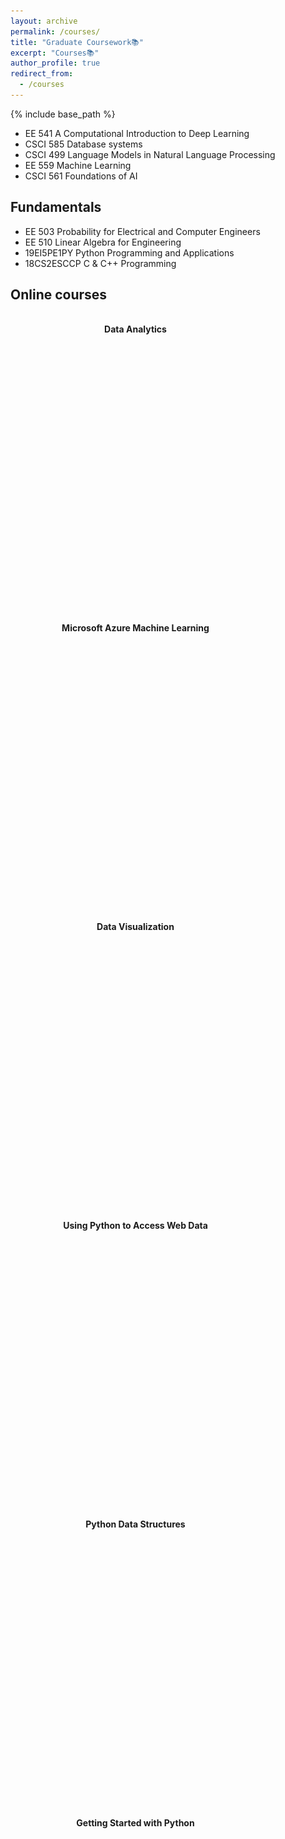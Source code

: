 ```yaml
---
layout: archive
permalink: /courses/
title: "Graduate Coursework📚"
excerpt: "Courses📚"
author_profile: true
redirect_from: 
  - /courses
---
```

{% include base_path %}
<!-- Graduate Coursework:  -->

* EE 541   A Computational Introduction to Deep Learning
* CSCI 585 Database systems
* CSCI 499 Language Models in Natural Language Processing
* EE 559   Machine Learning
* CSCI 561 Foundations of AI

## Fundamentals
* EE 503  Probability for Electrical and Computer Engineers
* EE 510  Linear Algebra for Engineering
* 19EI5PE1PY Python Programming and Applications
* 18CS2ESCCP C & C++ Programming

## Online courses

<div class="course-container">
  <div class="course">
    <p><strong>Data Analytics</strong></p>
    <img src="/images/Google Data Analytics.jpg">
  </div>
  <div class="course">
    <p><strong>Microsoft Azure Machine Learning</strong></p>
    <img src="/images/gluck.png">
  </div>
  <div class="course">
    <p><strong>Data Visualization</strong></p>
    <img src="/images/uiuc_cou.png">
  </div>
  <div class="course">
    <p><strong>Using Python to Access Web Data</strong></p>
    <img src="/images/umich_2.png">
  </div>
  <div class="course">
    <p><strong>Python Data Structures</strong></p>
    <img src="/images/umich_3.png">
  </div>
  <div class="course">
    <p><strong>Getting Started with Python</strong></p>
    <img src="/images/umich_1.png">
  </div>
</div>
<style>
  .course-container {
    display: flex;
    flex-wrap: wrap;
    gap: 10px; /* Adjust as needed for spacing between items */
    width: 100%;
    max-width: 800px;
    margin: 20px auto;
    overflow: hidden;
  }
  .course {
    width: 400px; /* Adjust width as needed */
    margin-bottom: 10px; /* Adjust spacing between items */
    text-align: center; /* Center align text */
  }
  .course img {
    width: 400px;
    height: 400px;
    margin-top: 10px; /* Adjust spacing between image and text */
    opacity: 0;
    transform: translateX(100px); /* Start further left off-screen */
    transition: opacity 0.6s ease-out, transform 0.6s ease-out;
  }
  .course img.show {
    opacity: 1;
    transform: translateX(0); /* Slide to default position */
  }
</style>
<script>
  document.addEventListener("DOMContentLoaded", function() {
    const images = document.querySelectorAll('.course img'); // Select images within courses
    const observer = new IntersectionObserver(entries => {
      entries.forEach(entry => {
        if (entry.isIntersecting) {
          entry.target.classList.add('show');
        } else {
          entry.target.classList.remove('show');
        }
      });
    });
    images.forEach(image => {
      observer.observe(image);
    });
  });
</script>
